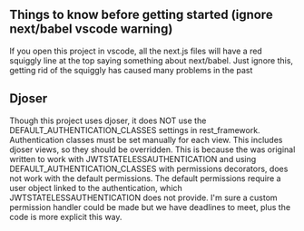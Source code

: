 ## Things to know before getting started (ignore next/babel vscode warning)

If you open this project in vscode, all the next.js files will have a red squiggly line at the top saying something about next/babel. Just ignore this, getting rid of the squiggly has caused many problems in the past

## Djoser

Though this project uses djoser, it does NOT use the DEFAULT_AUTHENTICATION_CLASSES settings in rest_framework. Authentication classes must be set manually for each view. This includes djoser views, so they should be overridden. This is because the was original written to work with JWTSTATELESSAUTHENTICATION and using DEFAULT_AUTHENTICATION_CLASSES with permissions decorators, does not work with the default permissions. The default permissions require a user object linked to the authentication, which JWTSTATELESSAUTHENTICATION does not provide. I'm sure a custom permission handler could be made but we have deadlines to meet, plus the code is more explicit this way.